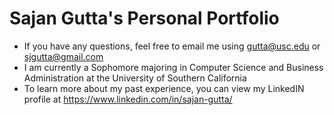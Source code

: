 # Sajan Gutta's Personal Portfolio

- If you have any questions, feel free to email me using gutta@usc.edu or sjgutta@gmail.com
- I am currently a Sophomore majoring in Computer Science and Business Administration at the University of Southern California
- To learn more about my past experience, you can view my LinkedIN profile at https://www.linkedin.com/in/sajan-gutta/
